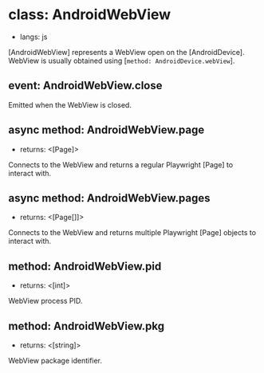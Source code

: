 # class: AndroidWebView
* langs: js

[AndroidWebView] represents a WebView open on the [AndroidDevice]. WebView is usually obtained using [`method: AndroidDevice.webView`].

## event: AndroidWebView.close

Emitted when the WebView is closed.

## async method: AndroidWebView.page
- returns: <[Page]>

Connects to the WebView and returns a regular Playwright [Page] to interact with.

## async method: AndroidWebView.pages
- returns: <[Page[]]>

Connects to the WebView and returns multiple Playwright [Page] objects to interact with.

## method: AndroidWebView.pid
- returns: <[int]>

WebView process PID.

## method: AndroidWebView.pkg
- returns: <[string]>

WebView package identifier.